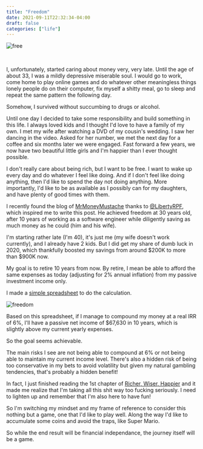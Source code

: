 ```yaml
---
title: "Freedom"
date: 2021-09-11T22:32:34-04:00
draft: false
categories: ["life"]
---
```


![free](/images/mario.jpg)

<p><br/></p>

I, unfortunately, started caring about money very, very late. Until the age of about 33, I was a mildly depressive miserable soul. I would go to work, come home to play online games and do whatever other meaningless things lonely people do on their computer, fix myself a shitty meal, go to sleep and repeat the same pattern the following day.

Somehow, I survived without succumbing to drugs or alcohol. 

Until one day I decided to take some responsibility and build something in this life. I always loved kids and I thought I'd love to have a family of my own. I met my wife after watching a DVD of my cousin's wedding. I saw her dancing in the video. Asked for her number, we met the next day for a coffee and six months later we were engaged. Fast forward a few years, we now have two beautiful little girls and I'm happier than I ever thought possible.

I don't really care about being rich, but I want to be free. I want to wake up every day and do whatever I feel like doing. And if I don't feel like doing anything, then I'd like to spend the day not doing anything. More importantly, I'd like to be as available as I possibly can for my daughters, and have plenty of good times with them.

I recently found the blog of [MrMoneyMustache](https://www.mrmoneymustache.com/) thanks to [@LibertyRPF](https://twitter.com/LibertyRPF), which inspired me to write this post. He achieved freedom at 30 years old, after 10 years of working as a software engineer while diligently saving as much money as he could (him and his wife).

I'm starting rather late (I'm 40), it's just me (my wife doesn't work currently), and I already have 2 kids. But I did get my share of dumb luck in 2020, which thankfully boosted my savings from around $200K to more than $900K now.

My goal is to retire 10 years from now. By retire, I mean be able to afford the same expenses as today (adjusting for 2% annual inflation) from my passive investment income only.

I made a [simple spreadsheet](https://docs.google.com/spreadsheets/d/16kqaywKaysYlm5DdLk_dpDJ71moQtbqu/edit?usp=sharing&ouid=116309796777863581135&rtpof=true&sd=true) to do the calculation. 

![freedom](/images/freedom.png)

Based on this spreadsheet, if I manage to compound my money at a real IRR of 6%, I'll have a passive net income of $67,630 in 10 years, which is slightly above my current yearly expenses.

So the goal seems achievable. 

The main risks I see are not being able to compound at 6% or not being able to maintain my current income level. There's also a hidden risk of being too conservative in my bets to avoid volatility but given my natural gambling tendencies, that's probably a hidden benefit!

In fact, I just finished reading the 1st chapter of [Richer, Wiser, Happier](https://www.amazon.ca/Richer-Wiser-Happier-Greatest-Investors/dp/1501164856) and it made me realize that I'm taking all this shit way too fucking seriously. I need to lighten up and remember that I'm also here to have fun!

So I'm switching my mindset and my frame of reference to consider this nothing but a game, one that I'd like to play well. Along the way I'd like to accumulate some coins and avoid the traps, like Super Mario. 

So while the end result will be financial independance, the journey itself will be a game.
